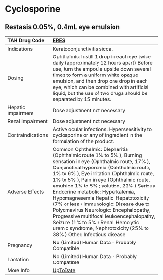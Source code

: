 # Cyclosporine

## Restasis 0.05%, 0.4mL eye emulsion

| TAH Drug Code      | [ERES](https://www.tahsda.org.tw/drugs/hissearch.php?drug_code=ERES)                                                                                                                                                                                                                                                                                                                                                                                                                                                                                                                                                 |
|:-------------------|:---------------------------------------------------------------------------------------------------------------------------------------------------------------------------------------------------------------------------------------------------------------------------------------------------------------------------------------------------------------------------------------------------------------------------------------------------------------------------------------------------------------------------------------------------------------------------------------------------------------------|
| Indications        | Keratoconjunctivitis sicca.                                                                                                                                                                                                                                                                                                                                                                                                                                                                                                                                                                                          |
| Dosing             | Ophthalmic: Instill 1 drop in each eye twice daily (approximately 12 hours apart) Before use, turn the ampoule upside down several times to form a uniform white opaque emulsion, and then drop one drop in each eye, which can be combined with artificial liquid, but the use of two drugs should be separated by 15 minutes.                                                                                                                                                                                                                                                                                      |
| Hepatic Impairment | Dose adjustment not necessary                                                                                                                                                                                                                                                                                                                                                                                                                                                                                                                                                                                        |
| Renal Impairment   | Dose adjustment not necessary                                                                                                                                                                                                                                                                                                                                                                                                                                                                                                                                                                                        |
| Contraindications  | Active ocular infections. Hypersensitivity to cyclosporine or any of ingredient in the formulation of the product.                                                                                                                                                                                                                                                                                                                                                                                                                                                                                                   |
| Adverse Effects    | Common Ophthalmic: Blepharitis (Ophthalmic route 1% to 5% ), Burning sensation in eye (Ophthalmic route, 17% ), Conjunctival hyperemia (Ophthalmic route, 1% to 6% ), Eye irritation (Ophthalmic route, 1% to 5% ), Pain in eye (Ophthalmic route, emulsion 1% to 5% ; solution, 22% ) Serious Endocrine metabolic: Hyperkalemia, Hypomagnesemia Hepatic: Hepatotoxicity (7% or less ) Immunologic: Disease due to Polyomavirus Neurologic: Encephalopathy, Progressive multifocal leukoencephalopathy, Seizure (1% to 5% ) Renal: Hemolytic uremic syndrome, Nephrotoxicity (25% to 38% ) Other: Infectious disease |
| Pregnancy          | No (Limited) Human Data – Probably Compatible                                                                                                                                                                                                                                                                                                                                                                                                                                                                                                                                                                        |
| Lactation          | No (Limited) Human Data - Probably Compatible                                                                                                                                                                                                                                                                                                                                                                                                                                                                                                                                                                        |
| More Info          | [UpToDate](https://www.uptodate.com/contents/cyclosporine-drug-information)                                                                                                                                                                                                                                                                                                                                                                                                                                                                                                                                          |

